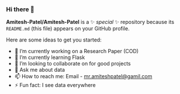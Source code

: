 ### Hi there 👋


**Amitesh-Patel/Amitesh-Patel** is a ✨ _special_ ✨ repository because its `README.md` (this file) appears on your GitHub profile.

Here are some ideas to get you started:

- 🔭 I’m currently working on a Research Paper (COD)
- 🌱 I’m currently learning Flask
- 👯 I’m looking to collaborate on for good projects
- 💬 Ask me about data
- 📫 How to reach me: Email - mr.amiteshpatel@gamil.com
- ⚡ Fun fact: I see data everywhere

